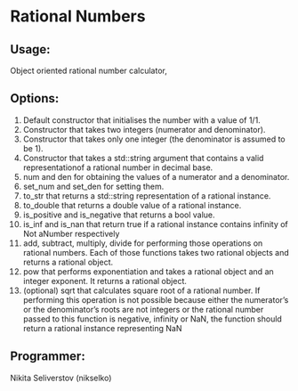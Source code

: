 # Rational Numbers

## Usage:
Object oriented rational number calculator,

## Options: 
1) Default constructor that initialises the number with a value of 1/1.
2) Constructor that takes two integers (numerator and denominator).
3) Constructor that takes only one integer (the denominator is assumed to be 1).
4) Constructor that takes a std::string argument that contains a valid representationof a rational number in decimal base.
5) num and den for obtaining the values of a numerator and a denominator.
6) set_num and set_den for setting them.
7) to_str that returns a std::string representation of a rational instance.
8) to_double that returns a double value of a rational instance.
9) is_positive and is_negative that returns a bool value.
10) is_inf and is_nan that return true if a rational instance contains infinity of Not aNumber respectively
11) add, subtract, multiply, divide for performing those operations on rational numbers. Each of those functions takes two rational objects and returns a rational object.
12) pow that performs exponentiation and takes a rational object and an integer exponent. It returns a rational object.
13) (optional) sqrt that calculates square root of a rational number. If performing this operation is not possible because either the numerator’s or the denominator’s roots are not integers or the rational number passed to this function is negative, infinity or NaN, the function should return a rational instance representing NaN

## Programmer: 
Nikita Seliverstov (nikselko)
